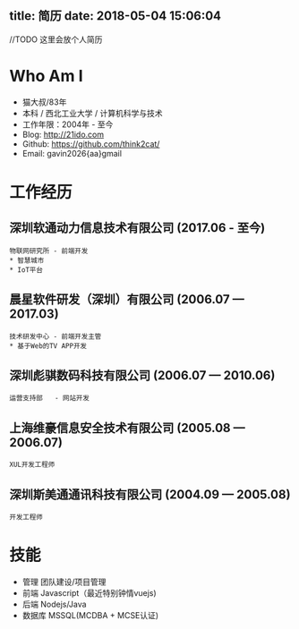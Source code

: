 title: 简历
date: 2018-05-04 15:06:04
---
//TODO 这里会放个人简历

# Who Am I

 - 猫大叔/83年
 - 本科 / 西北工业大学 / 计算机科学与技术
 - 工作年限：2004年 - 至今
 - Blog: http://21ido.com
 - Github: https://github.com/think2cat/
 - Email: gavin2026{aa}gmail

# 工作经历

##  深圳软通动力信息技术有限公司 (2017.06 - 至今)
    物联网研究所 - 前端开发
    * 智慧城市
    * IoT平台

## 晨星软件研发（深圳）有限公司 (2006.07 — 2017.03)
    技术研发中心 - 前端开发主管
    * 基于Web的TV APP开发

## 深圳彪骐数码科技有限公司 (2006.07 — 2010.06)
    运营支持部	- 网站开发

## 上海维豪信息安全技术有限公司 (2005.08 — 2006.07)
    XUL开发工程师

## 深圳斯美通通讯科技有限公司 (2004.09 — 2005.08)
    开发工程师

# 技能

* 管理 团队建设/项目管理
* 前端 Javascript（最近特别钟情vuejs)
* 后端 Nodejs/Java
* 数据库 MSSQL(MCDBA + MCSE认证)